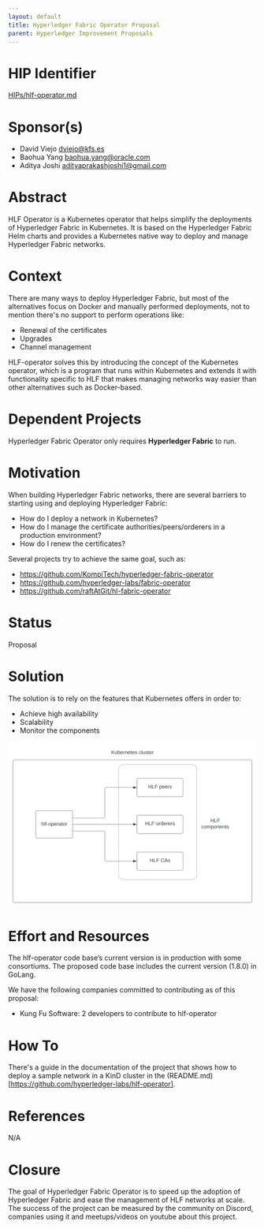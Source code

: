 ```yaml
---
layout: default
title: Hyperledger Fabric Operator Proposal
parent: Hyperledger Improvement Proposals
---
```


# HIP Identifier
[HIPs/hlf-operator.md](./hlf-operator.md)

# Sponsor(s)

- David Viejo [dviejo@kfs.es](mailto:dviejo@kfs.es)
- Baohua Yang [baohua.yang@oracle.com](mailto:baohua.yang@oracle.com)
- Aditya Joshi [adityaprakashjoshi1@gmail.com](mailto:adityaprakashjoshi1@gmail.com)

# Abstract

HLF Operator is a Kubernetes operator that helps simplify the deployments of Hyperledger Fabric in Kubernetes. It is based on the Hyperledger Fabric Helm charts and provides a Kubernetes native way to deploy and manage Hyperledger Fabric networks.

# Context

There are many ways to deploy Hyperledger Fabric, but most of the alternatives focus on Docker and manually performed deployments, not to mention there's no support to perform operations like:

- Renewal of the certificates
- Upgrades
- Channel management

HLF-operator solves this by introducing the concept of the Kubernetes operator, which is a program that runs within Kubernetes and extends it with functionality specific to HLF that makes managing networks way easier than other alternatives such as Docker-based.

# Dependent Projects

Hyperledger Fabric Operator only requires **Hyperledger Fabric** to run.

# Motivation

When building Hyperledger Fabric networks, there are several barriers to starting using and deploying Hyperledger Fabric:

- How do I deploy a network in Kubernetes?
- How do I manage the certificate authorities/peers/orderers in a production environment?
- How do I renew the certificates?

Several projects try to achieve the same goal, such as:

- https://github.com/KompiTech/hyperledger-fabric-operator
- https://github.com/hyperledger-labs/fabric-operator
- https://github.com/raftAtGit/hl-fabric-operator

# Status

Proposal

# Solution

The solution is to rely on the features that Kubernetes offers in order to:

- Achieve high availability
- Scalability
- Monitor the components

![Chaincode development - Page 2.svg](./images/hlf-operator/Topology.svg)

# Effort and Resources

The hlf-operator code base’s current version is in production with some consortiums. The proposed code base includes the current version (1.8.0) in GoLang.

We have the following companies committed to contributing as of this proposal:

- Kung Fu Software: 2 developers to contribute to hlf-operator

# How To

There's a guide in the documentation of the project that shows how to deploy a sample network in a KinD cluster in the (README.md)[https://github.com/hyperledger-labs/hlf-operator].

# References

N/A

# Closure

The goal of Hyperledger Fabric Operator is to speed up the adoption of Hyperledger Fabric and ease the management of HLF networks at scale. The success of the project can be measured by the community on Discord, companies using it and meetups/videos on youtube about this project.